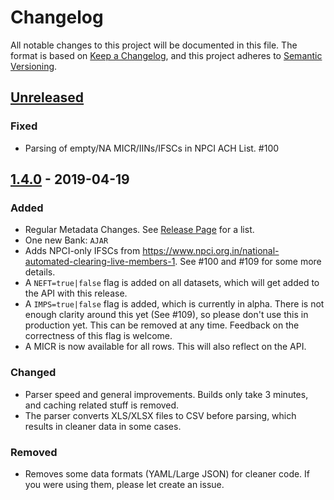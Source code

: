 # Changelog

All notable changes to this project will be documented in this file. The format is based on [Keep a Changelog](https://keepachangelog.com/en/1.0.0/),
and this project adheres to [Semantic Versioning](https://semver.org/spec/v2.0.0.html).

## [Unreleased]

### Fixed

- Parsing of empty/NA MICR/IINs/IFSCs in NPCI ACH List. #100

## [1.4.0] - 2019-04-19

### Added

- Regular Metadata Changes. See [Release Page][1.4.0] for a list.
- One new Bank: `AJAR`
- Adds NPCI-only IFSCs from https://www.npci.org.in/national-automated-clearing-live-members-1. See #100 and #109 for some more details.
- A `NEFT=true|false` flag is added on all datasets, which will get added to the API with this release.
- A `IMPS=true|false` flag is added, which is currently in alpha. There is not enough clarity around this yet (See #109), so please don't use this in production yet. This can be removed at any time. Feedback on the correctness of this flag is welcome.
- A MICR is now available for all rows. This will also reflect on the API.

### Changed

- Parser speed and general improvements. Builds only take 3 minutes, and caching related stuff is removed.
- The parser converts XLS/XLSX files to CSV before parsing, which results in cleaner data in some cases.

### Removed

- Removes some data formats (YAML/Large JSON) for cleaner code. If you were using them, please let create an issue.

[unreleased]: https://github.com/razorpay/ifsc/compare/1.4.0...HEAD
[1.4.0]: https://github.com/razorpay/ifsc/releases/tag/1.4.0
[1.3.4]: https://github.com/razorpay/ifsc/releases/tag/1.3.4
[1.3.3]: https://github.com/razorpay/ifsc/releases/tag/1.3.3
